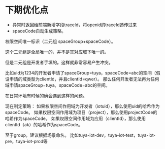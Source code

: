 # 下期优化点
- 异常时返回给前端新增字段traceId，将openid的traceId透传过来
- spaceCode自动生成策略。
  
权限空间唯一标识（二元组 spaceGroup+spaceCode）。

这个二元组是全局唯一的，并不是其对应域下唯一的。

但是二元组是开发者手填的。这样就非常容易产生冲突。

比如uid为1234的开发者申请了spaceGroup=tuya，spaceCode=abc的空间（假设申请的域类型为clientId，并且clientId=qwer）。
那么任何开发者无法再为任何域申请spaceGroup=tuya，spaceCode=abc的空间。

在日常环境有时候的确会遇到这样的问题。

现在制定策略：
如果权限空间作用域为开发者（iotuid），那么使用uid的哈希作为spaceCode。
如果权限空间作用域为项目（project），那么使用projectCode的哈希作为spaceCode。
如果权限空间作用域为应用（clientId），那么使用clientId（ak）的哈希作为spaceCode。

至于group，建议根据场景命名。
比如tuya-iot-dev，tuya-iot-test，tuya-iot-pre，tuya-iot-prod等

